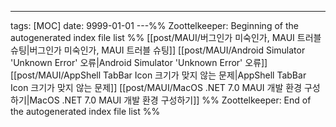 ---

tags: [MOC] date: 9999-01-01 ---%% Zoottelkeeper: Beginning of the autogenerated
index file list %% [[post/MAUI/버그인가 미숙인가, MAUI 트러블 슈팅|버그인가
미숙인가, MAUI 트러블 슈팅]] [[post/MAUI/Android Simulator 'Unknown Error'
오류|Android Simulator 'Unknown Error' 오류]] [[post/MAUI/AppShell TabBar Icon
크기가 맞지 않는 문제|AppShell TabBar Icon 크기가 맞지 않는 문제]]
[[post/MAUI/MacOS .NET 7.0 MAUI 개발 환경 구성하기|MacOS .NET 7.0 MAUI 개발 환경
구성하기]] %% Zoottelkeeper: End of the autogenerated index file list %%
